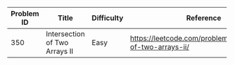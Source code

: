 | Problem ID | Title | Difficulty | Reference
| --- | --- | --- | ---
| 350 | Intersection of Two Arrays II | Easy | https://leetcode.com/problems/intersection-of-two-arrays-ii/
